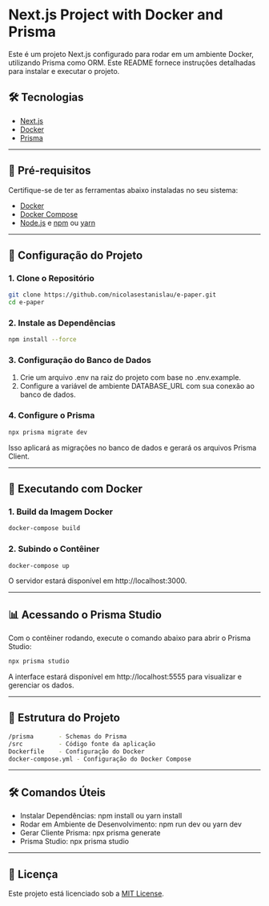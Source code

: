 # Next.js Project with Docker and Prisma

Este é um projeto Next.js configurado para rodar em um ambiente Docker, utilizando Prisma como ORM. Este README fornece instruções detalhadas para instalar e executar o projeto.

## 🛠️ Tecnologias

- [Next.js](https://nextjs.org/)
- [Docker](https://www.docker.com/)
- [Prisma](https://www.prisma.io/)

---

## 📝 Pré-requisitos

Certifique-se de ter as ferramentas abaixo instaladas no seu sistema:

- [Docker](https://docs.docker.com/get-docker/)
- [Docker Compose](https://docs.docker.com/compose/)
- [Node.js](https://nodejs.org/) e [npm](https://www.npmjs.com/) ou [yarn](https://yarnpkg.com/)

---

## 🚀 Configuração do Projeto

### 1. Clone o Repositório

```bash
git clone https://github.com/nicolasestanislau/e-paper.git
cd e-paper
```

### 2. Instale as Dependências

```bash
npm install --force
```

### 3. Configuração do Banco de Dados

1. Crie um arquivo .env na raiz do projeto com base no .env.example.
2. Configure a variável de ambiente DATABASE_URL com sua conexão ao banco de dados.

### 4. Configure o Prisma

```bash
npx prisma migrate dev
```

Isso aplicará as migrações no banco de dados e gerará os arquivos Prisma Client.

---

## 🐳 Executando com Docker

### 1. Build da Imagem Docker

```bash
docker-compose build
```

### 2. Subindo o Contêiner

```bash
docker-compose up
```

O servidor estará disponível em http://localhost:3000.

---

## 📊 Acessando o Prisma Studio

Com o contêiner rodando, execute o comando abaixo para abrir o Prisma Studio:

```bash
npx prisma studio
```

A interface estará disponível em http://localhost:5555 para visualizar e gerenciar os dados.

---

## 📂 Estrutura do Projeto

```bash
/prisma       - Schemas do Prisma
/src          - Código fonte da aplicação
Dockerfile    - Configuração do Docker
docker-compose.yml - Configuração do Docker Compose
```

---

## 🛠️ Comandos Úteis

- Instalar Dependências: npm install ou yarn install
- Rodar em Ambiente de Desenvolvimento: npm run dev ou yarn dev
- Gerar Cliente Prisma: npx prisma generate
- Prisma Studio: npx prisma studio

---

## 📜 Licença

Este projeto está licenciado sob a [MIT License](LICENSE).

